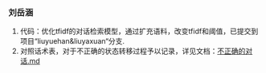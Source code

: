 ### 刘岳涵

1. 代码：优化tfidf的对话检索模型，通过扩充语料，改变tfidf和阈值，已提交到项目“liuyuehan&liuyaxuan“分支.
2. 对照话术表，对于不正确的状态转移过程予以记录，详见文档：[不正确的对话.md](https://github.com/XLab-Tongji/SemanticAnalysisProgress/blob/master/week9/liuyaxuan/不正确的对话.md)  

